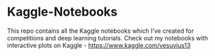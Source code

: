 # Kaggle-Notebooks
This repo contains all the Kaggle notebooks which I've created for competitions and deep learning tutorials.
Check out my notebooks with interactive plots on Kaggle - https://www.kaggle.com/vesuvius13
